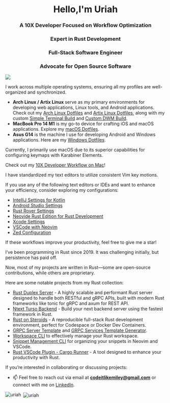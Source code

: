 <h1 align="center">Hello,I'm Uriah </h1>
<h3 align="center">A 10X Developer Focused on Workflow Optimization</h3>
<h3 align="center">Expert in Rust Development</h3>
<h3 align="center">Full-Stack Software Engineer</h3>
<h3 align="center">Advocate for Open Source Software</h3>

![](https://komarev.com/ghpvc/?username=codeitlikemiley)

I work across multiple operating systems, ensuring all my profiles are well-organized and synchronized.

- **Arch Linux / Artix Linux** serve as my primary environments for developing web applications, Linux tools, and Android applications. Check out my [Arch Linux Dotfiles](https://github.com/codeitlikemiley/huawei-mb13-dotfiles-archlinux) and [Artix Linux Dotfiles](https://github.com/codeitlikemiley/artix-dotfiles), along with my custom [Simple Terminal Build](https://github.com/codeitlikemiley/st) and [Custom DWM Build](https://github.com/codeitlikemiley/dwm).
- **MacBook Pro 14 M1** is my go-to device for crafting iOS and macOS applications. Explore my [macOS Dotfiles](https://github.com/goldcoders/mac-m1-dotfiles).
- **Asus G14** is the machine I use for developing Android and Windows applications. Here are my [Windows Dotfiles](https://github.com/goldcoders/windows-10-dotfiles).

Currently, I primarily use macOS due to its superior capabilities for configuring keymaps with Karabiner Elements.

Check out my [10X Developer Workflow on Mac](https://github.com/codeitlikemiley/10x-dev-macosx-workflow)!

I have standardized my text editors to utilize consistent Vim key motions.

If you use any of the following text editors or IDEs and want to enhance your efficiency, consider exploring my configurations:

- [IntelliJ Settings for Kotlin](https://github.com/codeitlikemiley/kotlin-settings)
- [Android Studio Settings](https://github.com/codeitlikemiley/android-studio-settings)
- [Rust Rover Settings](https://github.com/codeitlikemiley/rust-rover-settings)
- [Neovide Rust Edition for Rust Development](https://github.com/codeitlikemiley/nvim)
- [Xcode Settings](https://github.com/codeitlikemiley/xcode-settings)
- [VSCode with Neovim](https://github.com/codeitlikemiley/vscode-neovim)
- [Zed Configuration](https://github.com/codeitlikemiley/zed-config)

If these workflows improve your productivity, feel free to give me a star!

I’ve been programming in Rust since 2019. It was challenging initially, but persistence has paid off.

Now, most of my projects are written in Rust—some are open-source contributions, while others are proprietary.

Here are some notable projects from my Rust collection:

- [Rust Duplex Server](https://github.com/codeitlikemiley/duplex-server-rs) - A highly scalable and performant Rust server designed to handle both RESTful and gRPC APIs, built with modern Rust frameworks like tonic for gRPC and axum for REST API.
- [Ntext Turso Backend](https://github.com/codeitlikemiley/ntext-turso–backend) - Build your next backend server using the fastest framework in Rust.
- [Rust on Steroids](https://github.com/codeitlikemiley/rust-on-steroids) - A reproducible full-stack Rust development environment, perfect for Codespace or Docker Dev Containers.
- [GRPC Server Template](http://github.com/codeitlikemiley/server_template) and [GRPC Services Template Generator](http://github.com/codeitlikemiley/service_template).
- [Workspace CLI](http://github.com/codeitlikemiley/ws-cli) to effectively manage your Rust workspace.
- [Snippet Management CLI](https://github.com/codeitlikemiley/snipr) for organizing your snippets in Neovim and VSCode.
- [Rust VSCode Plugin - Cargo Runner](https://github.com/codeitlikemiley/cargo-runner) - A tool designed to enhance your productivity with Rust.

If you’re interested in collaborating or discussing projects:

- 📫 Feel free to reach out via email at **codeitlikemiley@gmail.com** or connect with me on [LinkedIn](https://www.linkedin.com/in/uriahg/).

<p align="left"><img align="left" src="https://github-readme-stats.vercel.app/api/top-langs/?username=codeitlikemiley&layout=compact&hide=html" alt="uriah" /></p>

<p>&nbsp;<img align="center" src="https://github-readme-stats.vercel.app/api?username=codeitlikemiley&show_icons=true" alt="uriah" /></p>
